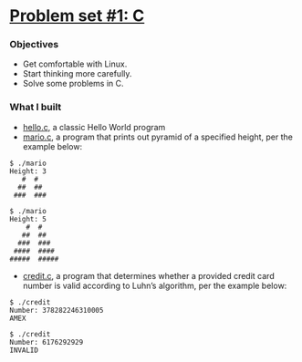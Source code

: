 
# [Problem set #1: C](https://docs.cs50.net/2018/x/psets/1/pset1.html)

### Objectives

- Get comfortable with Linux.
- Start thinking more carefully.
- Solve some problems in C.

### What I built

- [hello.c](./hello.c), a classic Hello World program
- [mario.c](./mario.c), a program that prints out pyramid of a specified height, per the example below:

```
$ ./mario
Height: 3
   #  #
  ##  ##
 ###  ###

$ ./mario
Height: 5
    #  #
   ##  ##
  ###  ###
 ####  ####
#####  #####
```
- [credit.c](./credit.c), a program that determines whether a provided credit card number is valid according to Luhn’s algorithm, per the example below:

```
$ ./credit
Number: 378282246310005
AMEX

$ ./credit
Number: 6176292929
INVALID

```
